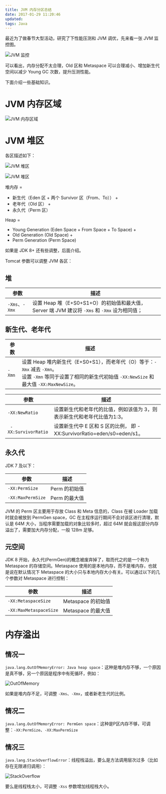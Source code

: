 ```yaml
---
title: JVM 内存分区总结
date: 2017-01-29 11:20:46
updated:
tags: Java
---
```


最近为了做春节大型活动，研究了下性能压测和 JVM 调优，先来看一张 JVM 监控图。

![JVM 监控](/img/java/jvm_monitor.png)

可以看出，内存分配不太合理，Old 区和 Metaspace 可以合理减小、增加新生代空间以减少 Young GC 次数，提升压测性能。

下面介绍一些基础知识。

# JVM 内存区域

![JVM 内存区域](/img/java/jvm.png)

# JVM 堆区

各区描述如下：

![JVM 堆区](/img/java/hotspot_heap_structure.png)

![JVM 堆区](/img/java/jvm_space.jpg)

堆内存 = 

- 新生代（Eden 区 + 两个 Survivor 区（From、To）） + 
- 老年代（Old 区） + 
- 永久代（Perm 区）

Heap = 

- Young Generation (Eden Space + From Space + To Space) + 
- Old Generation (Old Space) + 
- Perm Generation (Perm Space)

如果是 JDK 8+ 还有些调整，后面介绍。



Tomcat 参数可以调整 JVM 各区：

## 堆

| 参数           | 描述                                                         |
| -------------- | ------------------------------------------------------------ |
| `-Xms`、`-Xmx` | 设置 Heap 堆（E+S0+S1+O）的初始值和最大值，Server 端 JVM 建议将 `-Xms` 和 `-Xmx` 设为相同值； |

## 新生代、老年代

| 参数   | 描述                                                         |
| ------ | ------------------------------------------------------------ |
| `-Xmn` | 设置 Heap 堆内新生代（E+S0+S1），而老年代（O）等于：`-Xmx` 减去 `-Xmn`。<br/>设置 `-Xmn` 等同于设置了相同的新生代初始值 `-XX:NewSize` 和最大值 `-XX:MaxNewSize`。 |

| 参数                 | 描述                                                         |
| -------------------- | ------------------------------------------------------------ |
| `-XX:NewRatio`       | 设置新生代和老年代的比值，例如该值为 3，则表示新生代和老年代比值为1:3。 |
| ` -XX:SurvivorRatio` | 设置新生代中 E 区和 S 区的比例， 即 -XX:SurvivorRatio=eden/s0=eden/s1。 |

## 永久代

JDK 7 及以下：

| 参数              | 描述          |
| ----------------- | ------------- |
| `-XX:PermSize`    | Perm 的初始值 |
| `-XX:MaxPermSize` | Perm 的最大值 |

JVM 的 Perm 区主要用于存放 Class 和 Meta 信息的，Class 在被 Loader 加载时就会被放到 PermGen space，GC 在主程序运行期间不会对该区进行清理，默认是 64M 大小，当程序需要加载的对象比较多时，超过 64M 就会报这部分内存溢出了，需要加大内存分配，一般 128m 足够。 

## 元空间

JDK 8 开始，永久代(PermGen)的概念被废弃掉了，取而代之的是一个称为 Metaspace 的存储空间。Metaspace 使用的是本地内存，而不是堆内存，也就是说在默认情况下 Metaspace 的大小只与本地内存大小有关。可以通过以下的几个参数对 Metaspace 进行控制： 

| 参数                     | 描述               |
| ------------------------ | ------------------ |
| ` -XX:MetaspaceSize `    | Metaspace 的初始值 |
| ` -XX:MaxMetaspaceSize ` | Metaspace 的最大值 |

# 内存溢出

## 情况一

`java.lang.OutOfMemoryError: Java heap space`：这种是堆内存不够，一个原因是真不够，另一个原因是程序中有死循环，例如：

![OutOfMemory](/img/java/OOM.png)

如果是堆内存不足，可调整 `-Xms`、`-Xmx`，或者新老生代的比例。

## 情况二

`java.lang.OutOfMemoryError: PermGen space`：这种是P区内存不够，可调整：`-XX:PermSize`、`-XX:MaxPermSize`

## 情况三

`java.lang.StackOverflowError`：线程栈溢出，要么是方法调用层次过多（比如存在无限递归调用）：

![StackOverflow](/img/java/SOF.png)

要么是线程栈太小，可调整 `-Xss` 参数增加线程栈大小。